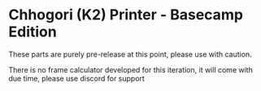 # Chhogori (K2) Printer - Basecamp Edition

These parts are purely pre-release at this point, please use with caution.

There is no frame calculator developed for this iteration, it will come with due time, please use discord for support